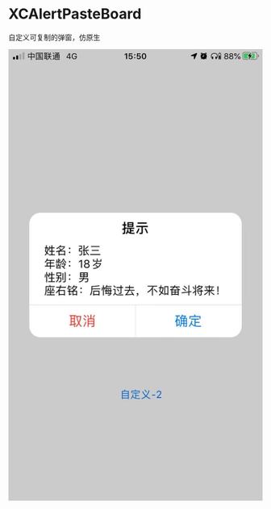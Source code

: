 # XCAlertPasteBoard
自定义可复制的弹窗，仿原生

![image](https://github.com/FanChason/XCAlertPasteBoard/blob/master/ImagesSources/WechatIMG95.jpeg)
